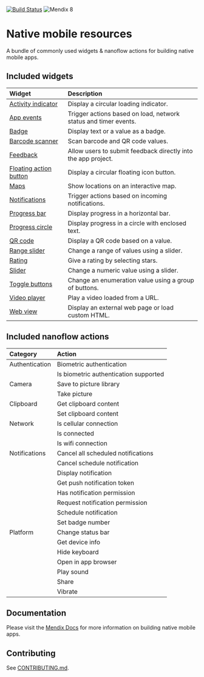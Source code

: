 [![Build Status](https://api.travis-ci.org/mendix/native-mobile-resources.svg?branch=master)](https://travis-ci.org/mendix/native-mobile-resources)
![Mendix 8](https://img.shields.io/badge/mendix-8.0.0-brightgreen.svg)

# Native mobile resources

A bundle of commonly used widgets & nanoflow actions for building native mobile apps.

## Included widgets

| Widget                                                    | Description                                                     |
| :-------------------------------------------------------- | :-------------------------------------------------------------- |
| [Activity indicator](packages/activity-indicator)         | Display a circular loading indicator.                           |
| [App events](packages/app-events)                         | Trigger actions based on load, network status and timer events. |
| [Badge](packages/badge)                                   | Display text or a value as a badge.                             |
| [Barcode scanner](packages/barcode-scanner)               | Scan barcode and QR code values.                                |
| [Feedback](packages/feedback)                             | Allow users to submit feedback directly into the app project.   |
| [Floating action button](packages/floating-action-button) | Display a circular floating icon button.                        |
| [Maps](packages/maps)                                     | Show locations on an interactive map.                           |
| [Notifications](packages/notifications)                   | Trigger actions based on incoming notifications.                |
| [Progress bar](packages/progress-bar)                     | Display progress in a horizontal bar.                           |
| [Progress circle](packages/progress-circle)               | Display progress in a circle with enclosed text.                |
| [QR code](packages/qr-code)                               | Display a QR code based on a value.                             |
| [Range slider](packages/range-slider)                     | Change a range of values using a slider.                        |
| [Rating](packages/rating)                                 | Give a rating by selecting stars.                               |
| [Slider](packages/slider)                                 | Change a numeric value using a slider.                          |
| [Toggle buttons](packages/toggle-buttons)                 | Change an enumeration value using a group of buttons.           |
| [Video player](packages/video-player)                     | Play a video loaded from a URL.                                 |
| [Web view](packages/web-view)                             | Display an external web page or load custom HTML.               |

## Included nanoflow actions

| Category       | Action                                |
| :------------- | :------------------------------------ |
| Authentication | Biometric authentication              |
|                | Is biometric authentication supported |
| Camera         | Save to picture library               |
|                | Take picture                          |
| Clipboard      | Get clipboard content                 |
|                | Set clipboard content                 |
| Network        | Is cellular connection                |
|                | Is connected                          |
|                | Is wifi connection                    |
| Notifications  | Cancel all scheduled notifications    |
|                | Cancel schedule notification          |
|                | Display notification                  |
|                | Get push notification token           |
|                | Has notification permission           |
|                | Request notification permission       |
|                | Schedule notification                 |
|                | Set badge number                      |
| Platform       | Change status bar                     |
|                | Get device info                       |
|                | Hide keyboard                         |
|                | Open in app browser                   |
|                | Play sound                            |
|                | Share                                 |
|                | Vibrate                               |

## Documentation

Please visit the [Mendix Docs](https://docs.mendix.com/refguide/native-mobile) for more information on building native
mobile apps.

## Contributing

See [CONTRIBUTING.md](CONTRIBUTING.md).
